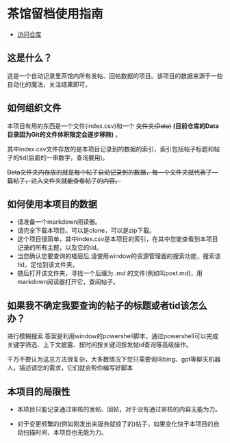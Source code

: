 # 茶馆留档使用指南
+ [访问仓库](https://github.com/RichardGuyNotFavMHY/RichardData)

## 这是什么？
这是一个自动记录里茶馆内所有发帖、回帖数据的项目。该项目的数据来源于一些自动化的魔法，关注结果即可。

## 如何组织文件
本项目有用的东西是一个文件(index.csv)和一个 ~~文件夹(Data)~~ **(目前仓库的Data目录因为Git的文件体积限定会逐步移除)** 。

其中index.csv文件存放的是本项目记录到的数据的索引，索引包括帖子标题和帖子的tid(后面的一串数字，查询要用)。

~~Data文件夹内存放的就是每个帖子自动记录到的数据，每一个文件夹就代表了一篇帖子，进入文件夹就能查看帖子的内容。~~

## 如何使用本项目的数据
+ 请准备一个markdown阅读器。
+ 请完全下载本项目。可以是clone，可以是zip下载。
+ 这个项目很简单，其中index.csv是本项目的索引，在其中您能查看到本项目记录的所有主题，以及它的tid。
+ 当您确认您要查询的楼层后,请使用window的资源管理器的搜索功能，搜索该tid，定位到该文件夹。
+ 随后打开该文件夹，寻找一个后缀为 .md 的文件(例如叫post.md)，用markdown阅读器打开它，查阅帖子。

## 如果我不确定我要查询的帖子的标题或者tid该怎么办？
进行模糊搜索.答案是利用window的powershell脚本，通过powershell可以完成关键字筛选、上下文披露、按时间按关键词按发帖id查询等高级操作。

千万不要认为这总方法很复杂，大多数情况下您只需要询问bing、gpt等聊天机器人，描述请您的需求，它们就会帮你编写好脚本

## 本项目的局限性
+ 本项目只能记录通过审核的发帖、回帖，对于没有通过审核的内容无能为力。

+ 对于变更频繁的(例如刚发出来版务就锁了的)帖子，如果变化快于本项目的自动扫描时间，本项目也无能为力。

